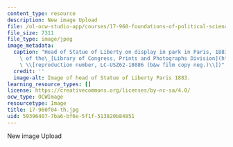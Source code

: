 ```yaml
---
content_type: resource
description: New image Upload
file: /ol-ocw-studio-app/courses/17-960-foundations-of-political-science-fall-2004/593964077ba6bf6e5f1f513820b84851_17-960f04-th.jpg
file_size: 7311
file_type: image/jpeg
image_metadata:
  caption: "Head of Statue of Liberty on display in park in Paris, 1883. (Image courtesy\
    \ of the\_[Library of Congress, Prints and Photographs Division](http://www.loc.gov/rr/print)\
    \ \\[reproduction number, LC-USZ62-18086 (b&w film copy neg.)\\])"
  credit: ''
  image-alt: Image of head of Statue of Liberty Paris 1883.
learning_resource_types: []
license: https://creativecommons.org/licenses/by-nc-sa/4.0/
ocw_type: OCWImage
resourcetype: Image
title: 17-960f04-th.jpg
uid: 59396407-7ba6-bf6e-5f1f-513820b84851
---
```

New image Upload